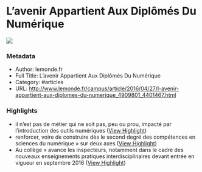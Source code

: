 # L’avenir Appartient Aux Diplômés Du Numérique

![](https://readwise-assets.s3.amazonaws.com/static/images/article2.74d541386bbf.png)

### Metadata

- Author: lemonde.fr
- Full Title: L’avenir Appartient Aux Diplômés Du Numérique
- Category: #articles
- URL: http://www.lemonde.fr/campus/article/2016/04/27/l-avenir-appartient-aux-diplomes-du-numerique_4909801_4401467.html

### Highlights

- il n’est pas de métier qui ne soit pas, peu ou prou, impacté par l’introduction des outils numériques ([View Highlight](https://instapaper.com/read/721419095/2652855))
- renforcer, voire de construire dès le second degré des compétences en sciences du numérique » sur deux axes ([View Highlight](https://instapaper.com/read/721419095/2652856))
- Au collège » avance les inspecteurs, notamment dans le cadre des nouveaux enseignements pratiques interdisciplinaires devant entrée en vigueur en septembre 2016 ([View Highlight](https://instapaper.com/read/721419095/2652857))
